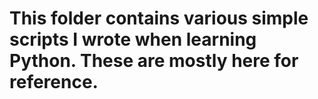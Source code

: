 # This folder contains various simple scripts I wrote when learning Python. These are mostly here for reference.
